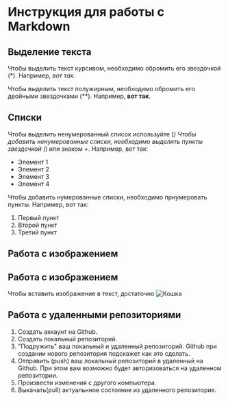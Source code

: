 # Инструкция для работы c Markdown

## Выделение текста
Чтобы выделить текст курсивом, необходимо обромить его звездочкой (*). Например, *вот так*.

Чтобы выделить текст полужирным, необходимо обромить его двойными звездочками (**). Например, **вот так**.

## Списки

Чтобы выделить ненумерованный список используйте (*)
Чтобы добавить ненумерованные списки, необходимо выделить пункты звездочкой (*) или знаком +. Например, вот так:

* Элемент 1
* Элемент 2
* Элемент 3
* Элемент 4


Чтобы добавить нумерованные списки, необходимо прнумеровать пункты. Например, вот так:
1. Первый пункт
2. Второй пункт
3. Третий пункт


## Работа с изображением

## Работа с изображением
Чтобы вставить изображение в текст, достаточно ![Кошка](%D0%9A%D0%BE%D1%88%D0%BA%D0%B0.jpg)

## Работа с удаленными репозиториями

1. Создать аккаунт на Github.
2. Создать локальный репозиторий.
3. "Подружить" ваш локальный и удаленный репозиторий. Github при создании нового репозитория подскажет как это сделать.
4. Отправить (push) ваш локальный репозиторий в удаленный на Github. При этом вам возможно будет авторизоваться на удаленном репозитории.
5. Произвести изменения с другого компьютера.
6. Выкачать(pull) актуальнное состояние из удаленного репозитория.
